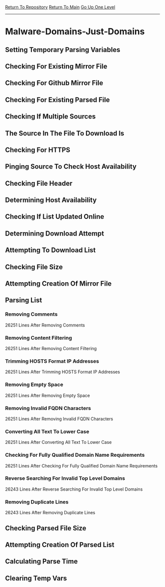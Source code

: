 [Return To Repository](https://github.com/deathbybandaid/piholeparser/)
[Return To Main](https://github.com/deathbybandaid/piholeparser/blob/master/RecentRunLogs/Mainlog.md)
[Go Up One Level](https://github.com/deathbybandaid/piholeparser/blob/master/RecentRunLogs/TopLevelScripts/30-Processing-External-Blacklists.md)
____________________________________
# Malware-Domains-Just-Domains
## Setting Temporary Parsing Variables
## Checking For Existing Mirror File
## Checking For Github Mirror File
## Checking For Existing Parsed File
## Checking If Multiple Sources
## The Source In The File To Download Is
## Checking For HTTPS
## Pinging Source To Check Host Availability
## Checking File Header
## Determining Host Availability
## Checking If List Updated Online
## Determining Download Attempt
## Attempting To Download List
## Checking File Size
## Attempting Creation Of Mirror File
## Parsing List
### Removing Comments
26251 Lines After Removing Comments
### Removing Content Filtering
26251 Lines After Removing Content Filtering
### Trimming HOSTS Format IP Addresses
26251 Lines After Trimming HOSTS Format IP Addresses
### Removing Empty Space
26251 Lines After Removing Empty Space
### Removing Invalid FQDN Characters
26251 Lines After Removing Invalid FQDN Characters
### Converting All Text To Lower Case
26251 Lines After Converting All Text To Lower Case
### Checking For Fully Qualified Domain Name Requirements
26251 Lines After Checking For Fully Qualified Domain Name Requirements
### Reverse Searching For Invalid Top Level Domains
26243 Lines After Reverse Searching For Invalid Top Level Domains
### Removing Duplicate Lines
26243 Lines After Removing Duplicate Lines
## Checking Parsed File Size
## Attempting Creation Of Parsed List
## Calculating Parse Time
## Clearing Temp Vars
